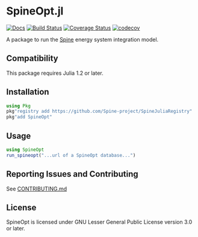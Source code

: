 # SpineOpt.jl

[![Docs](https://img.shields.io/badge/docs-stable-blue.svg)](https://spine-project.github.io/SpineOpt.jl/latest/index.html)
[![Build Status](https://travis-ci.org/Spine-project/SpineOpt.jl.svg?branch=dev)](https://travis-ci.org/Spine-project/SpineOpt.jl)
[![Coverage Status](https://coveralls.io/repos/github/Spine-project/SpineOpt.jl/badge.svg?branch=dev)](https://coveralls.io/github/Spine-project/SpineOpt.jl?branch=dev)
[![codecov](https://codecov.io/gh/Spine-project/SpineOpt.jl/branch/dev/graph/badge.svg)](https://codecov.io/gh/Spine-project/SpineOpt.jl)

A package to run the [Spine](http://www.spine-model.org/) energy system integration model.

## Compatibility

This package requires Julia 1.2 or later.

## Installation

```julia
using Pkg
pkg"registry add https://github.com/Spine-project/SpineJuliaRegistry"
pkg"add SpineOpt"
```

## Usage

```julia
using SpineOpt
run_spineopt("...url of a SpineOpt database...")
```

## Reporting Issues and Contributing

See [CONTRIBUTING.md](CONTRIBUTING.md)

## License

SpineOpt is licensed under GNU Lesser General Public License version 3.0 or later.
